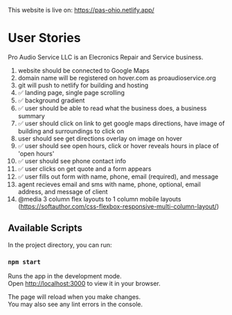 This website is live on: 
https://pas-ohio.netlify.app/


# User Stories

Pro Audio Service LLC is an Elecronics Repair and Service business.
1. website should be connected to Google Maps
2. domain name will be registered on hover.com as proaudioservice.org
3. git will push to netlify for building and hosting
4. ✅ landing page, single page scrolling
5. ✅ background gradient
6. ✅ user should be able to read what the business does, a business summary
7. ✅ user should click on link to get google maps directions, have image of building and surroundings to click on
8. user should see get directions overlay on image on hover
9. ✅ user should see open hours, click or hover reveals hours in place of 'open hours'
10. ✅ user should see phone contact info
11. ✅ user clicks on get quote and a form appears
12. ✅ user fills out form with name, phone, email (required), and message
13. agent recieves email and sms with name, phone, optional, email address, and message of client
14. @media 3 column flex layouts to 1 column mobile layouts (https://softauthor.com/css-flexbox-responsive-multi-column-layout/)


## Available Scripts

In the project directory, you can run:

### `npm start`

Runs the app in the development mode.\
Open [http://localhost:3000](http://localhost:3000) to view it in your browser.

The page will reload when you make changes.\
You may also see any lint errors in the console.

